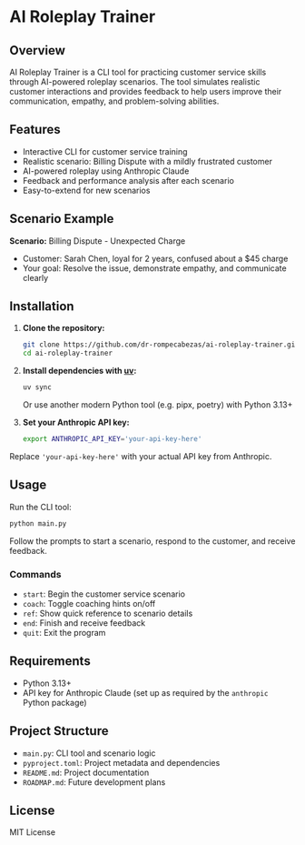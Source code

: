 # AI Roleplay Trainer

## Overview

AI Roleplay Trainer is a CLI tool for practicing customer service skills through AI-powered roleplay scenarios. The tool simulates realistic customer interactions and provides feedback to help users improve their communication, empathy, and problem-solving abilities.

## Features

- Interactive CLI for customer service training
- Realistic scenario: Billing Dispute with a mildly frustrated customer
- AI-powered roleplay using Anthropic Claude
- Feedback and performance analysis after each scenario
- Easy-to-extend for new scenarios

## Scenario Example

**Scenario:** Billing Dispute - Unexpected Charge

- Customer: Sarah Chen, loyal for 2 years, confused about a $45 charge
- Your goal: Resolve the issue, demonstrate empathy, and communicate clearly

## Installation

1. **Clone the repository:**

    ```sh
    git clone https://github.com/dr-rompecabezas/ai-roleplay-trainer.git
    cd ai-roleplay-trainer
    ```

2. **Install dependencies with [uv](https://github.com/astral-sh/uv):**

    ```sh
    uv sync
    ```

    Or use another modern Python tool (e.g. pipx, poetry) with Python 3.13+

3. **Set your Anthropic API key:**

    ```sh
    export ANTHROPIC_API_KEY='your-api-key-here'
    ```

Replace `'your-api-key-here'` with your actual API key from Anthropic.

## Usage

Run the CLI tool:

```sh
python main.py
```

Follow the prompts to start a scenario, respond to the customer, and receive feedback.

### Commands

- `start`: Begin the customer service scenario
- `coach`: Toggle coaching hints on/off
- `ref`: Show quick reference to scenario details
- `end`: Finish and receive feedback
- `quit`: Exit the program

## Requirements

- Python 3.13+
- API key for Anthropic Claude (set up as required by the `anthropic` Python package)

## Project Structure

- `main.py`: CLI tool and scenario logic
- `pyproject.toml`: Project metadata and dependencies
- `README.md`: Project documentation
- `ROADMAP.md`: Future development plans

## License

MIT License
